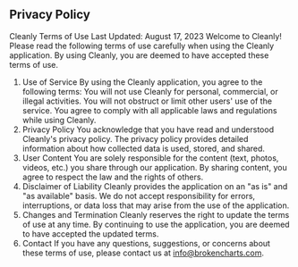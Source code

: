 ## Privacy Policy

Cleanly Terms of Use
Last Updated: August 17, 2023
Welcome to Cleanly! Please read the following terms of use carefully when using the Cleanly application. By using Cleanly, you are deemed to have accepted these terms of use.
1. Use of Service
By using the Cleanly application, you agree to the following terms:
You will not use Cleanly for personal, commercial, or illegal activities.
You will not obstruct or limit other users' use of the service.
You agree to comply with all applicable laws and regulations while using Cleanly.
2. Privacy Policy
You acknowledge that you have read and understood Cleanly's privacy policy. The privacy policy provides detailed information about how collected data is used, stored, and shared.
3. User Content
You are solely responsible for the content (text, photos, videos, etc.) you share through our application. By sharing content, you agree to respect the law and the rights of others.
4. Disclaimer of Liability
Cleanly provides the application on an "as is" and "as available" basis. We do not accept responsibility for errors, interruptions, or data loss that may arise from the use of the application.
5. Changes and Termination
Cleanly reserves the right to update the terms of use at any time. By continuing to use the application, you are deemed to have accepted the updated terms.
6. Contact
If you have any questions, suggestions, or concerns about these terms of use, please contact us at info@brokencharts.com.